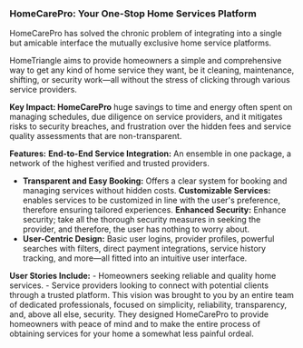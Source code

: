 ### HomeCarePro: Your One-Stop Home Services Platform

HomeCarePro has solved the chronic problem of integrating into a single but amicable interface the mutually exclusive home service platforms.

HomeTriangle aims to provide homeowners a simple and comprehensive way to get any kind of home service they want, be it cleaning, maintenance, shifting, or security work—all without the stress of clicking through various service providers.

**Key Impact: HomeCarePro** huge savings to time and energy often spent on managing schedules, due diligence on service providers, and it mitigates risks to security breaches, and frustration over the hidden fees and service quality assessments that are non-transparent.

**Features:**
**End-to-End Service Integration:** An ensemble in one package, a network of the highest verified and trusted providers.
- **Transparent and Easy Booking:** Offers a clear system for booking and managing services without hidden costs.
**Customizable Services:** enables services to be customized in line with the user's preference, therefore ensuring tailored experiences.
**Enhanced Security:** Enhance security; take all the thorough security measures in seeking the provider, and therefore, the user has nothing to worry about.
- **User-Centric Design:** Basic user logins, provider profiles, powerful searches with filters, direct payment integrations, service history tracking, and more—all fitted into an intuitive user interface.

**User Stories Include:** - Homeowners seeking reliable and quality home services. - Service providers looking to connect with potential clients through a trusted platform. This vision was brought to you by an entire team of dedicated professionals, focused on simplicity, reliability, transparency, and, above all else, security. They designed HomeCarePro to provide homeowners with peace of mind and to make the entire process of obtaining services for your home a somewhat less painful ordeal.
